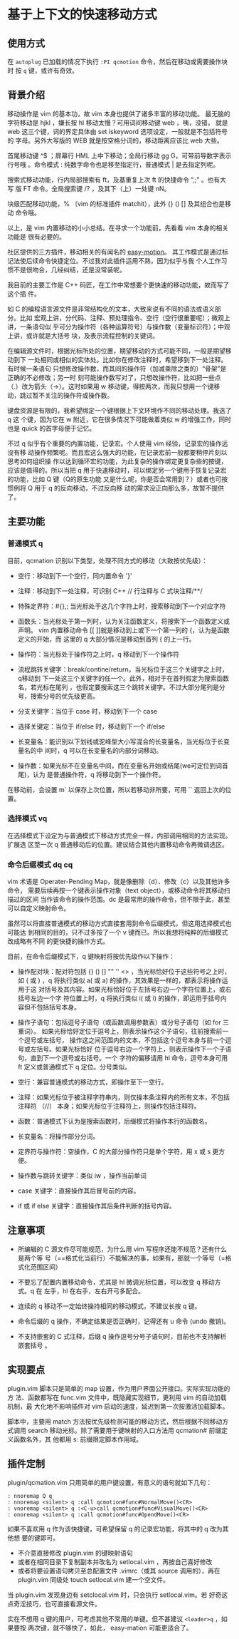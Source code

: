 # 基于上下文的快速移动方式
<!--
# quickly motion in c language file

## Summary

Try to do smart motion depended on the differnet C entity under current
cursor. The default banding map is 'q', which is left near 'w' character. It
may override the macro key, but you can custom this maping directly edit the
'plugin/qcmotion.vim' or a copy of it and rename to 'setlocal.vim'. 
(The source comment and doc, if provided, is written in english, and the left
of this page is written in chinese.)
-->

## 使用方式
在 `autoplug` 已加载的情况下执行 `:PI qcmotion` 命令，然后在移动或需要操作块时
按 `q` 键，或许有奇效。

## 背景介绍

移动操作是 vim 的基本功，故 vim 本身也提供了诸多丰富的移动功能。
最无脑的字符移动是 hjkl ，嫌长按 hl 移动太慢？可用词间移动键 web ，咦，没错，
就是 web 这三个键，词的界定具体由 set iskeyword 选项设定，一般就是不包括符号的
字母。另外大写版的 WEB 就是按空格分词的，移动距离应该比 web 大些。

首尾移动键 ^$ ；屏幕行 HML 上中下移动；全局行移动 gg G，可带前导数字表示行号哦
。命令模式 : 纯数字命令也是移至指定行，普通模式 | 是去指定列呢。

搜索式移动功能，行内局部搜索有 ft，及基重复上次 ft 的快捷命令 “,;” 。也有大写
版 FT 命令。全局搜索键 /? ，及其下（上）一处键 nN。

块级匹配移动功能，% （vim 的标准插件 matchit），此外 {} () [] 及其组合也是移动
命令哦。

以上，是 vim 内置移动的小小总结。在寻求一个功能前，先看看 vim 本身的相关功能是
很有必要的。

社区提供的三方插件，移动相关的有闻名的
[easy-motion](https://github.com/easymotion/vim-easymotion)。
其工作模式是通过标记法使后续命令快捷定位。不过我对此插件运用不熟，因为似乎与我
个人工作习惯不是很吻合，几经纠结，还是没常装呢。

我目前的主要工作是 C++ 码匠，在工作中常想要个更快速的移动功能，故而写了这个插
件。

如 C 的编程语言源文件是非常结构化的文本，大致来说有不同的语法或语义部分。比如
宏观上讲，分代码、注释、预处理指令、空行（空行很重要呢）；微观上讲，一条语句似
乎可分为操作符（各种运算符号）与操作数（变量标识符）；中观上讲，或许就是大括号
块，及表示流程控制的关键词。

在编辑源文件时，根据光标所处的位置，期望移动的方式可能不同，一般是期望移动到下
一处相同或相似的实体处。比如你在修改注释时，希望移到下一处注释。有时候一条语句
只想修改操作数，而其间的操作符（加减乘除之类的）“骨架”是正确的不必修改；另一时
刻可能操作数写对了，只想改操作符，比如把一些点（.）改为箭头（->）。这时如果用
w 移动键，得按两次，而我只想用一个键移动，跳过暂不关注的操作符或操作数。

键盘资源是有限的，我希望绑定一个键根据上下文环境作不同的移动处理。我选了 q 这
个键，因为它在 w 附近，它在很多情况下可能做着类似 w 的增强工作，同时也是 quick
的首字母便于记忆。

不过 q 似乎有个重要的内置功能，记录宏。个人使用 vim 经验，记录宏的操作远没有移
动操作频繁呢。而且宏这么强大的功能，在记录宏前一般都要稍停片刻以思考如何组织操
作以达到循环宏的功能，为此复杂的操作绑定更复杂些的按键，应该是值得的。所以当把
q 用于快速移动时，可以绑定另一个键用于恢复记录宏的功能，比如 Q 键（Q的原生功能
又是什么呢，你是否会常用到？）或者也可按惯例将 Q 用于 q 的反向移动，不过反向移
动的需求没正向那么多，故暂不提供了。

## 主要功能

### 普通模式 q

目前，qcmation 识别以下类型，处理不同方式的移动（大致按优先级）：

* 空行：移动到下一个空行，同内置命令 '}'
* 注释：移动到下一处注释，可识别 C++ // 行注释与 C 式块注释/\*\*/
* 特殊定界符：#{},; 当光标处于这几个字符上时，搜索移动到下一个对应字符
* 函数头：当光标处于第一列时，认为关注函数定义，将搜索下一个函数定义或声明。
vim 内置移动命令 [[ ]]就是移动到上或下一个第一列的 {，认为是函数定义的开始，而
这里的 q 大部分情况是移动到首列 { 的上一行。

* 操作符：当光标处于操作符之上时，q 移动到下一个操作符
* 流程跳转关键字：break/contine/return，当光标位于这三个关键字之上时，q移动到
  下一处这三个关键字的任一个。此外，相对于在首列假定为搜索函数名，若光标在尾列
  ，也假定要搜索这三个跳转关键字。不过大部分尾列是分号，搜索分号的优先级更高。
* 分支关键字：当位于 case 时，移动到下一个 case
* 选择关键定：当位于 if/else 时，移动到下一个 if/else
* 长变量名：能识别以下划线或驼峰型大小写混合的长变量名，当光标位于长变量名的中
  间时，q 可以在长变量名的内部分词移动。
* 操作数：如果光标不在变量名中间，而在变量名开始或结尾(we可定位到词首尾)，认为
  是普通操作符，q 将移动到下一个操作符。

在移动前，会设置 m\` 以保存上次位置，所以若移动非所要，可用 \`\` 返回上次的位置。

### 选择模式 vq

在选择模式下设定为与普通模式下移动方式完全一样，内部调用相同的方法实现。扩展选
区至一次 q 普通移动后的位置。建议结合其他内置移动命令再微调选区。

### 命令后缀模式 dq cq

vim 术语是 Operater-Pending Map，就是像删除（d）、修改（c）以及其他许多命令，
需要后续再按一个键表示操作对象（text object），或移动命令将其移动扫描过的区间
当作该命令的操作范围。dc 是最常用的操作命令，但不限于此，甚至可以自定义映射命令。

虽然可以将直接普通模式的移动方式直接套用到命令后缀模式，但这用选择模式也可能达
到相同的目的，只不过多按了一个 v 键而已。所以我想将纯粹的后缀模式改成略有不同
的更快捷的操作方式。

目前，在命令后缀模式下，q 键映射将按优先级作以下操作：

* 操作配对块：配对符包括 {} () [] "" '' <> ，当光标恰好位于这些符号之上时，如
  ( 或 ) ，q 将执行类似 a( 或 a) 的操作，其效果是一样的，都表示将操作运用于这
  对括号及其内容。如果光标恰好位于左括号右边一个字符位置上，或右括号左边一个字
  符位置上时，q 将执行类似 i( 或 i) 的操作，即运用于括号内容但不包括括号本身。

* 操作子语句：包括逗号子语句（或函数调用参数表）或分号子语句（如 for 三重词）。
  如果光标恰好定位于逗号上，则表示操作这个子语句，往前搜索前一个逗号或左括号，
  操作这之间范围内的文本，不包括这个逗号本身与前一个逗号或左括号。如果光标恰好
  位于逗号右边一个字符上，则表示操作下一个子语句，直到下一个逗号或右括号。一个
  字符的偏移请用 hl 命令，逗号本身可用 ft 定义或普通模式下 q 定位。分号类似。

* 空行：兼容普通模式的移动方式，即操作至下一空行。

* 注释：如果光标位于被注释字符串内，则仅操本条注释内的所有文本，不包括注释符
  （//） 本身；如果光标位于注释符上，则操作包括注释符。

* 函数：普通模式下认为是搜索函数时，后缀模式将操作本行的函数名。
* 长变量名：将操作部分分词。
* 定界符与操作符：空操作，C 的大部分操作符只是单个字符，用 x 或 s 更方便。
* 操作数与跳转关键字：类似 iw ，操作当前单词
* case 关键字：直接操作其后冒号前的内容。
* if 或 if else 关键字：直接操作其后条件判断的括号内容。

## 注意事项

* 所编辑的 C 源文件尽可能规范，为什么用 vim 写程序还能不规范？还有什么是两个等
  号（==格式化当前行）不能解决的事，如果有，那就一个等号（=格式化范围区间）

* 不要忘了配置内置移动命令，尤其是 hl 微调光标位置，可以改变 q 移动方式。q 在
  左手，hl 在右手，左右开弓多配合。

* 连续的 q 移动不一定始终操持相同的移动模式，不建议长按 q 键。

* 命令后缀的 q 操作，不确定结果是否正确时，记得还有 u 命令 (undo 撤销)。

* 不支持嵌套的 C 式注释，后缀 q 操作逗号分号子语句时，目前也不支持解析嵌套括号
  。

## 实现要点

plugin.vim 脚本只是简单的 map 设置，作为用户界面公开接口。实际实现功能的方
法、函数都写在 func.vim 文件中，既隐藏实现细节，更利用 vim 的自动加载机制，最
大化地不影响插件对 vim 启动的速度，延迟到第一次按激活加载脚本。

脚本中，主要用 match 方法按优先级检测可能的移动方式，然后根据不同移动方式调用
search 移动光标。除了需要用于键映射的入口方法用 qcmation# 前缀定义函数名外，其
他都用 s: 前缀限定脚本作用域。

## 插件定制

plugin/qcmation.vim 只用简单的用户键设置，有意义的语句就如下几句：

```vim
: nnoremap Q q
: nnoremap <silent> q :call qcmotion#func#NormalMove()<CR>
: vnoremap <silent> q :<C-u>call qcmotion#func#VisualMove()<CR>
: onoremap <silent> q :call qcmotion#func#OpendMove()<CR>
```

如果不喜欢用 q 作为该快捷键，可希望保留 q 的记录宏功能，将其中的 q 改为其他想
要的键即可。

* 不介意直接修改 plugin.vim 的键映射语句
* 或者在相同目录下复制副本并改名为 setlocal.vim ，再按自己喜好修改
* 或者将要设置语句拷贝至总配置文件 .vimrc（或其 source 调用的），再在
  plugin.vim 同级处 touch setlocal.vim 建一个空文件。

当 plugin.vim 发现身边有 setclocal.vim 时，只会执行 setlocal.vim。若
好奇这点奇淫技巧，也可直接看源文件。

实在不想用 q 键的用户，可考虑其他不常用的单键。但不甚建议 `<leader>q` ，如果要按
两次键，就不够快了，如此， easy-mation 可能更适合了。

<!--
### 全局插件局部化

虽然基于 C 语言考虑，但应该也可用于其他类似编程语言，所以将插件放在 plugin/
目录下，如果只想用于 C 语言而不想妨碍全局，则可将 plugin.vim 移至
ftplugin/c/qcmation.vim 或 ftplugin/cpp/qcmation.vim，并在 map 设置语句中添加
<buffer> 参数。

## 反馈意见

欢迎之至。作者也可能在持续使用中优化体验修改。
-->
